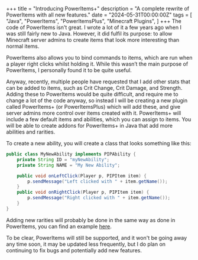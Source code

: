 +++
title = "Introducing PowerItems+"
description = "A complete rewrite of PowerItems with all new features."
date = "2024-05-31T00:00:00Z"
tags = [
    "Java",
    "PowerItems",
    "PowerItemsPlus",
    "Minecraft Plugins",
]
+++
The code of PowerItems isn't great. I wrote a lot of it a few years ago when I was still fairly new to Java. However, it did fulfil its purpose: to allow Minecraft server admins to create items that look more interesting than normal items.

PowerItems also allows you to bind commands to items, which are run when a player right clicks whilst holding it. While this wasn’t the main purpose of PowerItems, I personally found it to be quite useful.

Anyway, recently, multiple people have requested that I add other stats that can be added to items, such as Crit Change, Crit Damage, and Strength. Adding these to PowerItems would be quite difficult, and require me to change a lot of the code anyway, so instead I will be creating a new plugin called PowerItems+ (or PowerItemsPlus) which will add these, and give server admins more control over items created with it. PowerItems+ will include a few default items and abilities, which you can assign to items. You will be able to create addons for PowerItems+ in Java that add more abilities and rarities.

To create a new ability, you will create a class that looks something like this:

```java
public class MyNewAbility implements PIPAbility {
    private String ID = "myNewAbility";
    private String NAME = "My New Ability";

    public void onLeftClick(Player p, PIPItem item) {
        p.sendMessage("Left clicked with " + item.getName());
    }
    public void onRightClick(Player p, PIPItem item) {
        p.sendMessage("Right clicked with " + item.getName());
    }
}
```

Adding new rarities will probably be done in the same way as done in PowerItems, you can find an example [here](https://github.com/xWires/PowerItemsExampleAddon/blob/main/src/main/java/xyz/tangledwires/PowerItemsAddon/App.java).

To be clear, PowerItems will still be supported, and it won't be going away any time soon, it may be updated less frequently, but I do plan on continuing to fix bugs and potentially add new features.